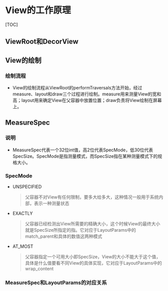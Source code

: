 # View的工作原理

[TOC]



## ViewRoot和DecorView



## View的绘制

### 绘制流程

* View的绘制流程从ViewRoot的performTraversals方法开始，经过measure、layout和draw三个过程进行绘制。measure用来测量View的宽和高；layout用来确定View在父容器中放置位置；draw负责将View绘制在屏幕上。

## MeasureSpec

### 说明

* MeasureSpec代表一个32位int值，高2位代表SpecMode，低30位代表SpecSize。SpecMode是指测量模式，而SpecSize指在某种测量模式下的规格大小。

### SpecMode

* UNSPECIFIED

  > 父容器不对View有任何限制，要多大给多大，这种情况一般用于系统内部，表示一种测量状态

* EXACTLY

  > 父容器已经检测出View所需要的精确大小，这个时候View的最终大小就是SpecSize所指定的指。它对应于LayoutParams中的match_parent和具体的数值这两种模式

* AT_MOST

  > 父容器指定一个可用大小即SpecSize，View的大小不能大于这个值，具体是什么值要看不同View的具体实现，它对应于LayoutParams中的wrap_content

### MeasureSpec和LayoutParams的对应关系

